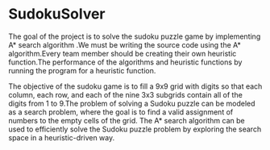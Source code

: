 # SudokuSolver

The goal of the project is to solve the sudoku puzzle game by implementing A* search algorithm .We must be writing the source code using the A* algorithm.Every team member should be creating their own heuristic function.The performance of the algorithms and heuristic functions by running the program for a heuristic function.

The objective of the sudoku game is to fill a 9x9 grid with digits so that each column, each row, and each of the nine 3x3 subgrids contain all of the digits from 1 to 9.The problem of solving a Sudoku puzzle can be modeled as a search problem, where the goal is to find a valid assignment of numbers to the empty cells of the grid. The A* search algorithm can be used to efficiently solve the Sudoku puzzle problem by exploring the search space in a heuristic-driven way.
